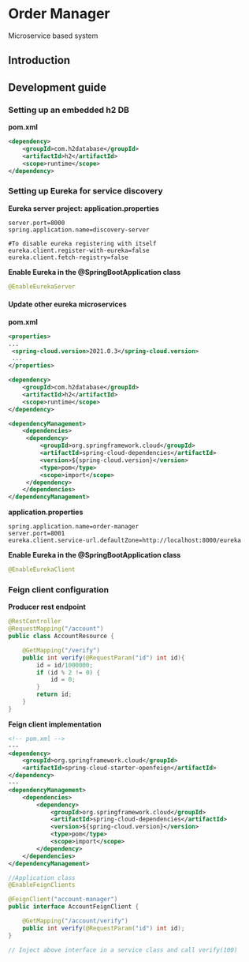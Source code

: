 # Order Manager
 Microservice based system  

## Introduction


## Development guide

### Setting up an embedded h2 DB

**pom.xml**
```xml
<dependency>
	<groupId>com.h2database</groupId>
	<artifactId>h2</artifactId>
	<scope>runtime</scope>
</dependency>
```

### Setting up Eureka for service discovery

**Eureka server project: application.properties**
```properties
server.port=8000  
spring.application.name=discovery-server  

#To disable eureka registering with itself  
eureka.client.register-with-eureka=false  
eureka.client.fetch-registry=false
```

**Enable Eureka in the @SpringBootApplication class**
```Java
@EnableEurekaServer
```
#### Update other eureka microservices
**pom.xml**
```xml
<properties>  
...
 <spring-cloud.version>2021.0.3</spring-cloud.version>  
 ...
</properties>

<dependency>
	<groupId>com.h2database</groupId>
	<artifactId>h2</artifactId>
	<scope>runtime</scope>
</dependency>

<dependencyManagement>  
	<dependencies> 
	 <dependency> 
		 <groupId>org.springframework.cloud</groupId>  
		 <artifactId>spring-cloud-dependencies</artifactId>  
		 <version>${spring-cloud.version}</version>  
		 <type>pom</type>  
		 <scope>import</scope>  
	 </dependency> 
	</dependencies>
</dependencyManagement>
```
**application.properties**
```properties
spring.application.name=order-manager  
server.port=8001  
eureka.client.service-url.defaultZone=http://localhost:8000/eureka
```

**Enable Eureka in the @SpringBootApplication class**
```Java
@EnableEurekaClient
```

### Feign client configuration

**Producer rest endpoint**

```java
@RestController
@RequestMapping("/account")
public class AccountResource {

    @GetMapping("/verify")
    public int verify(@RequestParam("id") int id){
        id = id/1000000;
        if (id % 2 != 0) {
            id = 0;
        }
        return id;
    }
}
```

**Feign client implementation**

```xml
<!-- pom.xml -->
---
<dependency>
	<groupId>org.springframework.cloud</groupId>
	<artifactId>spring-cloud-starter-openfeign</artifactId>
</dependency>
---
<dependencyManagement>
	<dependencies>
		<dependency>
			<groupId>org.springframework.cloud</groupId>
			<artifactId>spring-cloud-dependencies</artifactId>
			<version>${spring-cloud.version}</version>
			<type>pom</type>
			<scope>import</scope>
		</dependency>
	</dependencies>
</dependencyManagement>
```

```java
//Application class
@EnableFeignClients
```

```java
@FeignClient("account-manager")
public interface AccountFeignClient {

    @GetMapping("/account/verify")
    public int verify(@RequestParam("id") int id);
}

// Inject above interface in a service class and call verify(100)

```